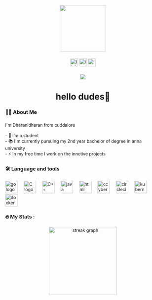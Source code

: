 <div align="center">
  <img height="150" src="https://th.bing.com/th/id/OIP.5zEQx7y3WBjGG4_bJKa3hAHaFJ?w=205&h=180&c=7&r=0&o=5&pid=1.7"  />
</div>

###

<div align="center">
  <img src="https://th.bing.com/th?id=OIP.w_zDkEJ9aLiWR-g0rff8hwHaHa&w=250&h=250&c=8&rs=1&qlt=90&o=6&pid=3.1&rm=2" height="25" alt="linkedin logo"  />
  <img src="https://th.bing.com/th?id=OIP.if2ieS05NYxAYyY1alBpFwHaHa&w=250&h=250&c=8&rs=1&qlt=90&o=6&pid=3.1&rm=2" height="25" alt="instagram logo"  />
  <img src="https://th.bing.com/th?id=OIP.TW21b-CFGudjWw39HNhqcgHaEK&w=333&h=187&c=8&rs=1&qlt=90&o=6&pid=3.1&rm=2" height="25" alt="gmail logo"  />
</div>

###

<div align="center">
  <img src="https://visitor-badge.laobi.icu/badge?page_id=maurodesouza.maurodesouza&"  />
</div>

###

<h1 align="center">hello dudes👋</h1>

###

<h3 align="left">👩‍💻  About Me</h3>

###

<p align="left">I'm Dharanidharan from cuddalore<br><br>- 🔭 I’m a student <br>- 📚 I'm currently pursuing my 2nd year bachelor of degree in anna university <br>- ⚡ In my free time I work on the innotive projects</p>

###

<h3 align="left">🛠 Language and tools</h3>

###

<div align="left">
  <img src="https://cdn.jsdelivr.net/gh/devicons/devicon/icons/go/go-original-wordmark.svg" height="40" alt="go logo"  />
  <img width="12" />
  <img src="https://th.bing.com/th/id/OIP.bkbn2-K7c9rMBV5dvYXDrQHaIh?rs=1&pid=ImgDetMain" height="40" alt="C logo"  />
  <img width="12" />
  <img src="https://th.bing.com/th?id=OIP.daU7hcA72Pp7YxfgU_OqbgHaHa&w=250&h=250&c=8&rs=1&qlt=90&o=6&pid=3.1&rm=2" height="40" alt="C++ logo"  />
  <img width="12" />
  <img src="https://th.bing.com/th/id/OIP._Lm_T3scKhVEVFC54gcRxwHaE8?w=267&h=180&c=7&r=0&o=5&pid=1.7" height="40" alt="java logo"  />
  <img width="12" />
  <img src="https://th.bing.com/th?id=OIP.4dQkxLm-cAndV-9OfVjjQwHaE8&w=306&h=204&c=8&rs=1&qlt=90&o=6&pid=3.1&rm=2" height="40" alt="html logo"  />
  <img width="12" />
  <img src="https://th.bing.com/th?id=OIP.wsja4ixeS_7Mp6V3g_a3SAHaHa&w=250&h=250&c=8&rs=1&qlt=90&o=6&pid=3.1&rm=2" height="40" alt="ccybersecurity logo"  />
  <img width="12" />
  <img src="https://cdn.jsdelivr.net/gh/devicons/devicon/icons/circleci/circleci-plain.svg" height="40" alt="circleci logo"  />
  <img width="12" />
  <img src="https://cdn.jsdelivr.net/gh/devicons/devicon/icons/kubernetes/kubernetes-plain.svg" height="40" alt="kubernetes logo"  />
  <img width="12" />
  <img src="https://cdn.jsdelivr.net/gh/devicons/devicon/icons/docker/docker-plain-wordmark.svg" height="40" alt="docker logo"  />
</div>

###

<h3 align="left">🔥   My Stats :</h3>

###

<div align="center">
  <img src="https://streak-stats.demolab.com?user=maurodesouza&locale=en&mode=daily&theme=dark&hide_border=false&border_radius=5&order=3" height="220" alt="streak graph"  />
</div>

###
